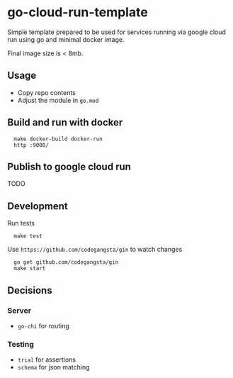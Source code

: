 # go-cloud-run-template

Simple template prepared to be used for services running via google cloud run using go and minimal docker image.

Final image size is < 8mb.

## Usage

- Copy repo contents
- Adjust the module in `go.mod`

## Build and run with docker

      make docker-build docker-run
      http :9000/
      
## Publish to google cloud run

TODO

## Development

Run tests

      make test

Use `https://github.com/codegangsta/gin` to watch changes

      go get github.com/codegangsta/gin
      make start

## Decisions

### Server

- `go-chi` for routing

### Testing

- `trial` for assertions
- `schema` for json matching